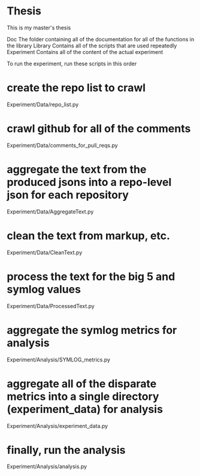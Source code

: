 # Thesis
This is my master's thesis

Doc		The folder containing all of the documentation for all of the functions in the library
Library		Contains all of the scripts that are used repeatedly
Experiment	Contains all of the content of the actual experiment

To run the experiment, run these scripts in this order
# create the repo list to crawl
Experiment/Data/repo_list.py
# crawl github for all of the comments
Experiment/Data/comments_for_pull_reqs.py
# aggregate the text from the produced jsons into a repo-level json for each repository
Experiment/Data/AggregateText.py
# clean the text from markup, etc.
Experiment/Data/CleanText.py
# process the text for the big 5 and symlog values
Experiment/Data/ProcessedText.py
# aggregate the symlog metrics for analysis
Experiment/Analysis/SYMLOG_metrics.py
# aggregate all of the disparate metrics into a single directory (experiment_data) for analysis 
Experiment/Analysis/experiment_data.py
# finally, run the analysis
Experiment/Analysis/analysis.py
